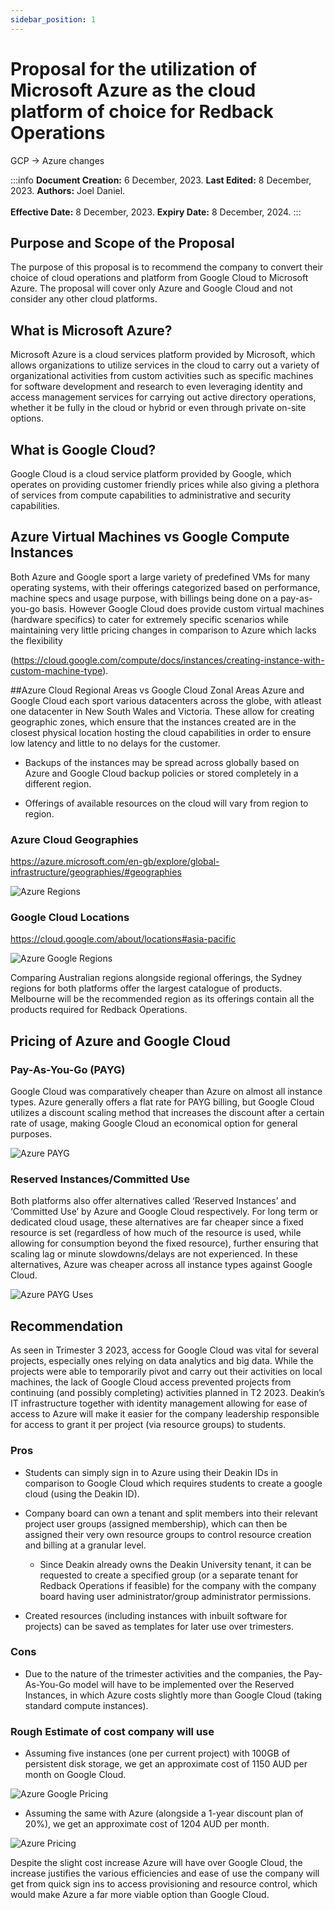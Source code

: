 ```yaml
---
sidebar_position: 1
---
```


# Proposal for the utilization of Microsoft Azure as the cloud platform of choice for Redback Operations
GCP -> Azure changes

:::info
**Document Creation:** 6 December, 2023. **Last Edited:** 8 December, 2023. **Authors:** Joel Daniel.
<br></br>**Effective Date:** 8 December, 2023. **Expiry Date:** 8 December, 2024.
:::

##  Purpose and Scope of the Proposal

The purpose of this proposal is to recommend the company to convert their choice of cloud 
operations and platform from Google Cloud to Microsoft Azure. The proposal will cover only 
Azure and Google Cloud and not consider any other cloud platforms.

## What is Microsoft Azure?

Microsoft Azure is a cloud services platform provided by Microsoft, which allows 
organizations to utilize services in the cloud to carry out a variety of organizational activities 
from custom activities such as specific machines for software development and research to 
even leveraging identity and access management services for carrying out active directory 
operations, whether it be fully in the cloud or hybrid or even through private on-site 
options.

## What is Google Cloud?

Google Cloud is a cloud service platform provided by Google, which operates on providing 
customer friendly prices while also giving a plethora of services from compute capabilities to 
administrative and security capabilities.

## Azure Virtual Machines vs Google Compute Instances

Both Azure and Google sport a large variety of predefined VMs for many operating systems, 
with their offerings categorized based on performance, machine specs and usage purpose, 
with billings being done on a pay-as-you-go basis. However Google Cloud does provide 
custom virtual machines (hardware specifics) to cater for extremely specific scenarios while 
maintaining very little pricing changes in comparison to Azure which lacks the flexibility 

(https://cloud.google.com/compute/docs/instances/creating-instance-with-custom-machine-type). 

##Azure Cloud Regional Areas vs Google Cloud Zonal Areas
Azure and Google Cloud each sport various datacenters across the globe, with atleast one 
datacenter in New South Wales and Victoria. These allow for creating geographic zones, 
which ensure that the instances created are in the closest physical location hosting the 
cloud capabilities in order to ensure low latency and little to no delays for the customer.

- Backups of the instances may be spread across globally based on Azure and Google 
Cloud backup policies or stored completely in a different region.

- Offerings of available resources on the cloud will vary from region to region.

### Azure Cloud Geographies

https://azure.microsoft.com/en-gb/explore/global-infrastructure/geographies/#geographies

![Azure Regions](img\azure-regions.jpg)

### Google Cloud Locations

https://cloud.google.com/about/locations#asia-pacific

![Azure Google Regions](img\azure-google-regions.jpg)

Comparing Australian regions alongside regional offerings, the Sydney regions for both 
platforms offer the largest catalogue of products. Melbourne will be the recommended 
region as its offerings contain all the products required for Redback Operations.


## Pricing of Azure and Google Cloud

### Pay-As-You-Go (PAYG)

Google Cloud was comparatively cheaper than Azure on almost all instance types. 
Azure generally offers a flat rate for PAYG billing, but Google Cloud utilizes a discount 
scaling method that increases the discount after a certain rate of usage, making 
Google Cloud an economical option for general purposes.

![Azure PAYG](img\azure-payg.jpg)

### Reserved Instances/Committed Use

Both platforms also offer alternatives called ‘Reserved Instances’ and ‘Committed Use’ 
by Azure and Google Cloud respectively. For long term or dedicated cloud usage, these 
alternatives are far cheaper since a fixed resource is set (regardless of how much of 
the resource is used, while allowing for consumption beyond the fixed resource), 
further ensuring that scaling lag or minute slowdowns/delays are not experienced. In 
these alternatives, Azure was cheaper across all instance types against Google Cloud.

![Azure PAYG Uses](img\azure-payg-uses.jpg)

## Recommendation

As seen in Trimester 3 2023, access for Google Cloud was vital for several projects, 
especially ones relying on data analytics and big data. While the projects were able to 
temporarily pivot and carry out their activities on local machines, the lack of Google Cloud 
access prevented projects from continuing (and possibly completing) activities planned in T2  2023. Deakin’s IT infrastructure together with identity management allowing for ease of 
access to Azure will make it easier for the company leadership responsible for access to 
grant it per project (via resource groups) to students.

###  Pros

- Students can simply sign in to Azure using their Deakin IDs in comparison to 
Google Cloud which requires students to create a google cloud (using the Deakin 
ID).

- Company board can own a tenant and split members into their relevant project 
user groups (assigned membership), which can then be assigned their very own 
resource groups to control resource creation and billing at a granular level.

  - Since Deakin already owns the Deakin University tenant, it can be requested 
to create a specified group (or a separate tenant for Redback Operations if 
feasible) for the company with the company board having user 
administrator/group administrator permissions.

- Created resources (including instances with inbuilt software for projects) can be 
saved as templates for later use over trimesters.

###  Cons

- Due to the nature of the trimester activities and the companies, the Pay-As-You-Go model will have to be implemented over the Reserved Instances, in which 
Azure costs slightly more than Google Cloud (taking standard compute 
instances).

### Rough Estimate of cost company will use

- Assuming five instances (one per current project) with 100GB of persistent disk 
storage, we get an approximate cost of 1150 AUD per month on Google Cloud.


![Azure Google Pricing](img\azure-google-pricing.jpg)

- Assuming the same with Azure (alongside a 1-year discount plan of 20%), we get 
an approximate cost of 1204 AUD per month.

![Azure Pricing](img\azure-pricing.jpg)

Despite the slight cost increase Azure will have over Google Cloud, the increase justifies the 
various efficiencies and ease of use the company will get from quick sign ins to access 
provisioning and resource control, which would make Azure a far more viable option than 
Google Cloud.
